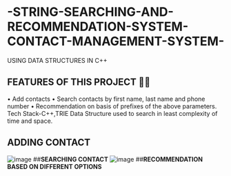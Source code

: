 # -STRING-SEARCHING-AND-RECOMMENDATION-SYSTEM-CONTACT-MANAGEMENT-SYSTEM-
USING DATA STRUCTURES IN C++
##  **FEATURES OF THIS PROJECT**	:man_technologist:
•	Add contacts 
•	Search contacts by first name, last name and phone number
•	Recommendation on basis of prefixes of the above parameters.
Tech Stack-C++,TRIE Data Structure used to search in least complexity of time and space.
##  **ADDING CONTACT**
![image](https://user-images.githubusercontent.com/102857029/206618831-bc96b91b-ff7e-467b-9a82-390a65724ae7.png)
##**SEARCHING CONTACT**
![image](https://user-images.githubusercontent.com/102857029/206619530-408d5ac5-b569-476b-a8d9-b9f94c75ed88.png)
##**RECOMMENDATION BASED ON DIFFERENT OPTIONS**
